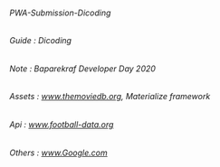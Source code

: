 ###### PWA-Submission-Dicoding

###### Guide    : Dicoding
###### Note     : Baparekraf Developer Day 2020

###### Assets   : www.themoviedb.org, Materialize framework
###### Api      : www.football-data.org
###### Others   : www.Google.com

